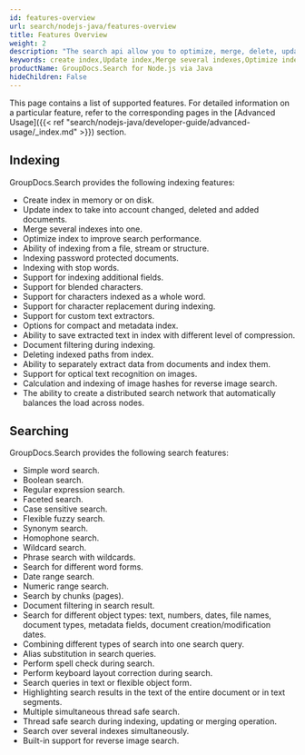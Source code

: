 ```yaml
---
id: features-overview
url: search/nodejs-java/features-overview
title: Features Overview
weight: 2
description: "The search api allow you to optimize, merge, delete, update and create indexes along with many other fascinating features"
keywords: create index,Update index,Merge several indexes,Optimize index
productName: GroupDocs.Search for Node.js via Java
hideChildren: False
---
```

This page contains a list of supported features. For detailed information on a particular feature, refer to the corresponding pages in the [Advanced Usage]({{< ref "search/nodejs-java/developer-guide/advanced-usage/_index.md" >}}) section.

## Indexing

GroupDocs.Search provides the following indexing features:

*   Create index in memory or on disk.
*   Update index to take into account changed, deleted and added documents.
*   Merge several indexes into one.
*   Optimize index to improve search performance.
*   Ability of indexing from a file, stream or structure.
*   Indexing password protected documents.
*   Indexing with stop words.
*   Support for indexing additional fields.
*   Support for blended characters.
*   Support for characters indexed as a whole word.
*   Support for character replacement during indexing.
*   Support for custom text extractors.
*   Options for compact and metadata index.
*   Ability to save extracted text in index with different level of compression.
*   Document filtering during indexing.
*   Deleting indexed paths from index.
*   Ability to separately extract data from documents and index them.
*   Support for optical text recognition on images.
*   Calculation and indexing of image hashes for reverse image search.
*   The ability to create a distributed search network that automatically balances the load across nodes.

## Searching

GroupDocs.Search provides the following search features:

*   Simple word search.
*   Boolean search.
*   Regular expression search.
*   Faceted search.
*   Case sensitive search.
*   Flexible fuzzy search.
*   Synonym search.
*   Homophone search.
*   Wildcard search.
*   Phrase search with wildcards.
*   Search for different word forms.
*   Date range search.
*   Numeric range search.
*   Search by chunks (pages).
*   Document filtering in search result.
*   Search for different object types: text, numbers, dates, file names, document types, metadata fields, document creation/modification dates.
*   Combining different types of search into one search query.
*   Alias substitution in search queries.
*   Perform spell check during search.
*   Perform keyboard layout correction during search.
*   Search queries in text or flexible object form.
*   Highlighting search results in the text of the entire document or in text segments.
*   Multiple simultaneous thread safe search.
*   Thread safe search during indexing, updating or merging operation.
*   Search over several indexes simultaneously.
*   Built-in support for reverse image search.
